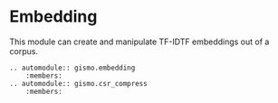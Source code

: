 # Embedding

This module can create and manipulate TF-IDTF embeddings out of a corpus.

```{eval-rst}
.. automodule:: gismo.embedding
    :members:
.. automodule:: gismo.csr_compress
    :members:
```
